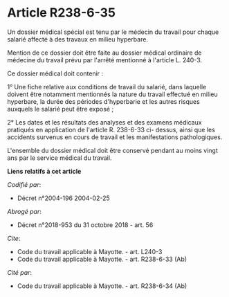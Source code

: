 # Article R238-6-35

Un dossier médical spécial est tenu par le médecin du travail pour chaque salarié affecté à des travaux en milieu hyperbare. 

Mention de ce dossier doit être faite au dossier médical ordinaire de médecine du travail prévu par l'arrêté mentionné à
l'article L. 240-3. 

Ce dossier médical doit contenir : 

1° Une fiche relative aux conditions de travail du salarié, dans laquelle doivent être notamment mentionnés la nature du
travail effectué en milieu hyperbare, la durée des périodes d'hyperbarie et les autres risques auxquels le salarié peut être
exposé ; 

2° Les dates et les résultats des analyses et des examens médicaux pratiqués en application de l'article R. 238-6-33 ci-
dessus, ainsi que les accidents survenus en cours de travail et les manifestations pathologiques. 

L'ensemble du dossier médical doit être conservé pendant au moins vingt ans par le service médical du travail.

**Liens relatifs à cet article**

_Codifié par_:

  - Décret n°2004-196 2004-02-25

_Abrogé par_:

  - Décret n°2018-953 du 31 octobre 2018 - art. 56

_Cite_:

  - Code du travail applicable à Mayotte. - art. L240-3
  - Code du travail applicable à Mayotte. - art. R238-6-33 (Ab)

_Cité par_:

  - Code du travail applicable à Mayotte. - art. R238-6-34 (Ab)
